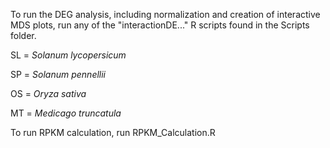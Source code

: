 To run the DEG analysis, including normalization and creation of interactive MDS plots, run any of the "interactionDE..." R scripts found in the Scripts folder. 


SL = *Solanum lycopersicum*

SP = *Solanum pennellii*

OS = *Oryza sativa*

MT = *Medicago truncatula*


To run RPKM calculation, run RPKM_Calculation.R
